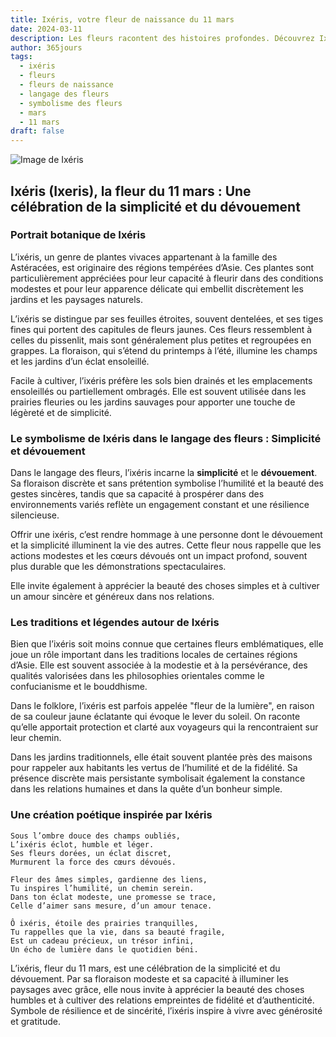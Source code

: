 ```yaml
---
title: Ixéris, votre fleur de naissance du 11 mars
date: 2024-03-11
description: Les fleurs racontent des histoires profondes. Découvrez Ixéris, votre fleur de naissance du 11 mars, ses symboles et récits fascinants. Plongez dans sa signification et son langage unique dans l'art floral.
author: 365jours
tags:
  - ixéris
  - fleurs
  - fleurs de naissance
  - langage des fleurs
  - symbolisme des fleurs
  - mars
  - 11 mars
draft: false
---
```


![Image de Ixéris](https://cdn.pixabay.com/photo/2020/05/16/11/18/bee-5177103_1280.jpg#center)


## Ixéris (Ixeris), la fleur du 11 mars : Une célébration de la simplicité et du dévouement

### Portrait botanique de Ixéris

L’ixéris, un genre de plantes vivaces appartenant à la famille des Astéracées, est originaire des régions tempérées d’Asie. Ces plantes sont particulièrement appréciées pour leur capacité à fleurir dans des conditions modestes et pour leur apparence délicate qui embellit discrètement les jardins et les paysages naturels.

L’ixéris se distingue par ses feuilles étroites, souvent dentelées, et ses tiges fines qui portent des capitules de fleurs jaunes. Ces fleurs ressemblent à celles du pissenlit, mais sont généralement plus petites et regroupées en grappes. La floraison, qui s’étend du printemps à l’été, illumine les champs et les jardins d’un éclat ensoleillé.

Facile à cultiver, l’ixéris préfère les sols bien drainés et les emplacements ensoleillés ou partiellement ombragés. Elle est souvent utilisée dans les prairies fleuries ou les jardins sauvages pour apporter une touche de légèreté et de simplicité.

### Le symbolisme de Ixéris dans le langage des fleurs : Simplicité et dévouement

Dans le langage des fleurs, l’ixéris incarne la **simplicité** et le **dévouement**. Sa floraison discrète et sans prétention symbolise l’humilité et la beauté des gestes sincères, tandis que sa capacité à prospérer dans des environnements variés reflète un engagement constant et une résilience silencieuse.

Offrir une ixéris, c’est rendre hommage à une personne dont le dévouement et la simplicité illuminent la vie des autres. Cette fleur nous rappelle que les actions modestes et les cœurs dévoués ont un impact profond, souvent plus durable que les démonstrations spectaculaires.

Elle invite également à apprécier la beauté des choses simples et à cultiver un amour sincère et généreux dans nos relations.

### Les traditions et légendes autour de Ixéris

Bien que l’ixéris soit moins connue que certaines fleurs emblématiques, elle joue un rôle important dans les traditions locales de certaines régions d’Asie. Elle est souvent associée à la modestie et à la persévérance, des qualités valorisées dans les philosophies orientales comme le confucianisme et le bouddhisme.

Dans le folklore, l’ixéris est parfois appelée "fleur de la lumière", en raison de sa couleur jaune éclatante qui évoque le lever du soleil. On raconte qu’elle apportait protection et clarté aux voyageurs qui la rencontraient sur leur chemin.

Dans les jardins traditionnels, elle était souvent plantée près des maisons pour rappeler aux habitants les vertus de l’humilité et de la fidélité. Sa présence discrète mais persistante symbolisait également la constance dans les relations humaines et dans la quête d’un bonheur simple.

### Une création poétique inspirée par Ixéris

```
Sous l’ombre douce des champs oubliés,  
L’ixéris éclot, humble et léger.  
Ses fleurs dorées, un éclat discret,  
Murmurent la force des cœurs dévoués.  

Fleur des âmes simples, gardienne des liens,  
Tu inspires l’humilité, un chemin serein.  
Dans ton éclat modeste, une promesse se trace,  
Celle d’aimer sans mesure, d’un amour tenace.  

Ô ixéris, étoile des prairies tranquilles,  
Tu rappelles que la vie, dans sa beauté fragile,  
Est un cadeau précieux, un trésor infini,  
Un écho de lumière dans le quotidien béni.  
```

L’ixéris, fleur du 11 mars, est une célébration de la simplicité et du dévouement. Par sa floraison modeste et sa capacité à illuminer les paysages avec grâce, elle nous invite à apprécier la beauté des choses humbles et à cultiver des relations empreintes de fidélité et d’authenticité. Symbole de résilience et de sincérité, l’ixéris inspire à vivre avec générosité et gratitude.


